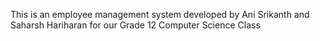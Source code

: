 This is an employee management system developed by Ani Srikanth and Saharsh Hariharan for our Grade 12 Computer Science Class
